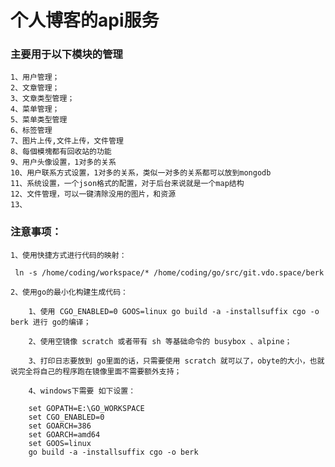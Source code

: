 # 个人博客的api服务

### 主要用于以下模块的管理

    1、用户管理；
    2、文章管理； 
    3、文章类型管理； 
    4、菜单管理；
    5、菜单类型管理
    6、标签管理
    7、图片上传,文件上传，文件管理
    8、每個模塊都有回收站的功能
    9、用户头像设置，1对多的关系
    10、用户联系方式设置，1对多的关系，类似一对多的关系都可以放到mongodb
    11、系统设置，一个json格式的配置，对于后台来说就是一个map结构
    12、文件管理，可以一键清除没用的图片，和资源
    13、
    
    
    
    
### 注意事项：
    
    1、使用快捷方式进行代码的映射：
    
     ln -s /home/coding/workspace/* /home/coding/go/src/git.vdo.space/berk
     
    2、使用go的最小化构建生成代码：
         
        1、使用 CGO_ENABLED=0 GOOS=linux go build -a -installsuffix cgo -o berk 进行 go的编译；

        2、使用空镜像 scratch 或者带有 sh 等基础命令的 busybox 、alpine；

        3、打印日志要放到 go里面的话，只需要使用 scratch 就可以了，obyte的大小，也就说完全将自己的程序跑在镜像里面不需要额外支持；

        4、windows下需要 如下设置：

        set GOPATH=E:\GO_WORKSPACE
        set CGO_ENABLED=0
        set GOARCH=386
        set GOARCH=amd64
        set GOOS=linux
        go build -a -installsuffix cgo -o berk



    